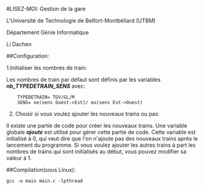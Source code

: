 #LISEZ-MOI: Gestion de la gare


L'Université de Technologie de Belfort-Montbéliard (UTBM)

Département Génie Informatique

Li Dachen



##Configuration:

1.Initialiser les nombres de train: 

Les nombres de train par défaut sont définis par les variables 	**_nb_TYPEDETRAIN_SENS_** avec:
```
	TYPEDETRAIN= TGV/GL/M
	SENS= oe(sens Ouest->Est)/ eo(sens Est->Ouest)
```

2. Choisir si vous voulez ajouter les nouveaux trains ou pas:

Il existe une partie de code pour créer les nouveaux trains. Une variable globale **_ajoute_** est utilisé pour gérer cette partie de code. Cette variable est initialisé à 0, qui veut dire que l'on n'ajoute pas des nouveaux trains après le lancement du programme. Si vous voulez ajouter les autres trains à part les nombres de trains qui sont initialisés au début, vous pouvez modifier sa valeur à 1.    



##Compilation(sous Linux):
```
gcc -o main main.c -lpthread
```
